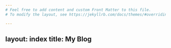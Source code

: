```yaml
---
# Feel free to add content and custom Front Matter to this file.
# To modify the layout, see https://jekyllrb.com/docs/themes/#overriding-theme-defaults

---
```

layout: index
title: My Blog
---

